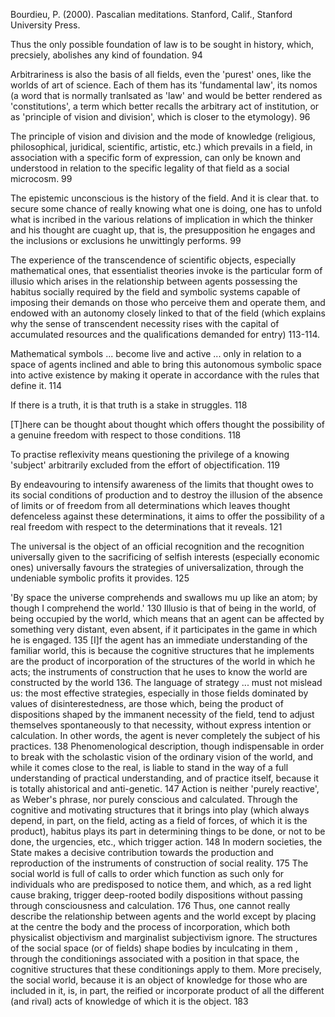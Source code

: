 Bourdieu, P. (2000). Pascalian meditations. Stanford, Calif., Stanford University Press.

Thus the only possible foundation of law is to be sought in history, which, precsiely, abolishes any kind of foundation. 94

Arbitrariness is also the basis of all fields, even the 'purest' ones, like the worlds of art of science. Each of them has its 'fundamental law', its nomos (a word that is normally tranlsated as 'law' and would be better rendered as 'constitutions', a term which better recalls the arbitrary act of institution, or as 'principle of vision and division', which is closer to the etymology). 96

The principle of vision and division and the mode of knowledge (religious, philosophical, juridical, scientific, artistic, etc.) which prevails in a field, in association with a specific form of expression, can only be known and understood in relation to the specific legality of that field as a social microcosm. 99

The epistemic unconscious is the history of the field. And it is clear that. to secure some chance of  really knowing what one is doing, one has to unfold what is incribed in the various relations of implication in which the thinker and his thought are cuaght up, that is, the presupposition he engages and the inclusions or exclusions he unwittingly performs. 99

The experience of the transcendence of scientific objects, especially mathematical ones, that essentialist theories invoke is the particular form of illusio which arises in the relationship between agents possessing the habitus socially required by the field and symbolic systems capable of imposing their demands on those who perceive them and operate them, and endowed with an autonomy closely linked to that of the field (which explains why the sense of transcendent necessity rises with the capital of accumulated resources and the qualifications demanded for entry) 113-114.

Mathematical symbols ... become live and active ... only in relation to a space of agents inclined and able to bring this autonomous symbolic space into active existence by making it operate in accordance with the rules that define it. 114

If there is a truth, it is that truth is a stake in struggles. 118

[T]here can be thought about thought which offers thought the possibility of a genuine freedom  with respect to those conditions. 118

To practise reflexivity means questioning the privilege of a knowing 'subject' arbitrarily excluded from the effort of objectification. 119

By endeavouring to intensify awareness of the limits that thought owes to its social conditions of production and to destroy the illusion of the absence of limits or of freedom from all determinations which leaves thought defenceless against these determinations, it aims to offer the possibility of a real freedom with respect to the determinations that it reveals. 121

The universal is the object of an official recognition and the recognition  universally given to the sacrificing of selfish interests (especially economic ones) universally favours the strategies of universalization, through the undeniable symbolic profits it provides. 125

'By space the universe comprehends and swallows mu up like an atom; by though I comprehend the world.' 130
Illusio  is that of being in  the world, of being occupied by the world, which means that an agent can be affected by something very distant, even absent, if it participates in the game in which he is engaged. 135
[I]f the agent has an immediate understanding of the familiar world, this is because the cognitive structures that he implements are the product of incorporation of the structures of the world in which he acts; the instruments of construction that he uses to know the world are constructed by the world 136.
The language of strategy ... must not mislead us: the most effective strategies, especially in those fields dominated by values of disinterestedness, are those which, being the product of dispositions shaped by the immanent necessity of the field, tend to adjust themselves spontaneously to that necessity, without express intention or calculation. In other words, the agent is never completely the subject of his practices. 138
Phenomenological description, though indispensable in order to break with the scholastic vision  of the ordinary vision of the world, and while it comes close to the real, is liable to stand in the way of a full understanding of practical understanding, and of practice itself, because it is totally ahistorical and anti-genetic. 147
Action is neither 'purely reactive', as Weber's phrase, nor purely conscious and calculated. Through the cognitive and motivating structures that it brings into play (which always depend, in part, on the field, acting as a field of forces, of which it is the product), habitus plays its part in determining things to be done, or not to be done, the urgencies, etc., which trigger action. 148
In modern societies, the State makes a decisive contribution towards the production and reproduction of the instruments of construction of social reality. 175
The social world is full of calls to order  which function as such only for individuals who are predisposed to notice them, and which, as a red light cause braking, trigger deep-rooted bodily dispositions without passing through consciousness and calculation. 176
Thus, one cannot really describe the relationship between agents and the world except by placing at the centre the body and the process of incorporation, which both physicalist objectivism and marginalist subjectivism ignore. The structures of the social space (or of fields) shape bodies by inculcating in them , through the conditionings associated with a position in that space, the cognitive structures that these conditionings apply to them. More precisely, the social world, because it is an object of knowledge for those who are included in it, is, in part, the reified or incorporate product of all the different (and rival) acts of knowledge of which it is the object. 183
